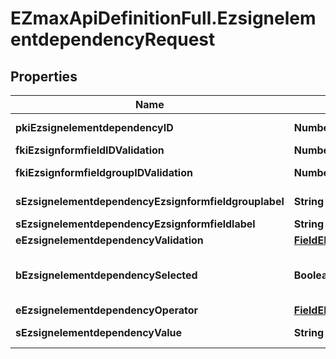 # EZmaxApiDefinitionFull.EzsignelementdependencyRequest

## Properties

Name | Type | Description | Notes
------------ | ------------- | ------------- | -------------
**pkiEzsignelementdependencyID** | **Number** | The unique ID of the Ezsignelementdependency | [optional] 
**fkiEzsignformfieldIDValidation** | **Number** | The unique ID of the Ezsignformfield | [optional] 
**fkiEzsignformfieldgroupIDValidation** | **Number** | The unique ID of the Ezsignformfieldgroup | [optional] 
**sEzsignelementdependencyEzsignformfieldgrouplabel** | **String** | The Label for the Ezsignformfieldgroup | [optional] 
**sEzsignelementdependencyEzsignformfieldlabel** | **String** | The Label for the Ezsignformfield | [optional] 
**eEzsignelementdependencyValidation** | [**FieldEEzsignelementdependencyValidation**](FieldEEzsignelementdependencyValidation.md) |  | 
**bEzsignelementdependencySelected** | **Boolean** | Whether if it&#39;s selected or not when using eEzsignelementdependencyValidation &#x3D; Selected | [optional] 
**eEzsignelementdependencyOperator** | [**FieldEEzsignelementdependencyOperator**](FieldEEzsignelementdependencyOperator.md) |  | [optional] 
**sEzsignelementdependencyValue** | **String** | The value of the Ezsignelementdependency | [optional] 


